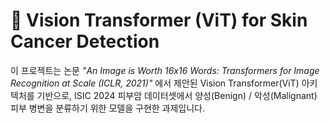 # 🧠 Vision Transformer (ViT) for Skin Cancer Detection  

이 프로젝트는 논문 *"An Image is Worth 16x16 Words: Transformers for Image Recognition at Scale (ICLR, 2021)"* 에서 제안된 Vision Transformer(ViT) 아키텍처를 기반으로, ISIC 2024 피부암 데이터셋에서 양성(Benign) / 악성(Malignant) 피부 병변을 분류하기 위한 모델을 구현한 과제입니다.

<p align= 'center>
  <img width="632" alt="image" src="https://github.com/user-attachments/assets/ec8a1aac-51dd-49cf-9d31-7eaeb1bed23d">
  </p>




## 📁 Dataset

- **ISIC 2024 - Skin Cancer Detection with 3D-TBP**  
  https://challenge2024.isic-archive.com/
- 클래스: `benign (양성)` / `malignant (악성)`
  
[benign (양성)]
  
  ![image](https://github.com/user-attachments/assets/73b92ce5-4d03-4043-aee1-b713189ae4cc) ![image](https://github.com/user-attachments/assets/1c45cb61-4c05-41e9-b23f-6cde032ca908)

[malignant (악성)]
  
  ![image](https://github.com/user-attachments/assets/114ff4ec-7f65-44fd-b0ca-b4366b9922de) ![image](https://github.com/user-attachments/assets/45e67cdf-4469-4e42-ba3d-fcdcf41ecbaf)

- 입력 이미지 크기: `288 × 288`
- 데이터 불균형 존재 → Train Class Count: {0: 240,389,  1: 246}
 



## 🧠 Model Architecture

- **Backbone**: Vision Transformer (ViT)
- Patch Size: `18`
- Channel: `3`
- Embedding Size: `128`
- Image Size: `288 × 288`
- Depth (Transformer Layers): `8`
- Number of Classes: `2`

### 🔹 주요 구성 요소

- **Patch & Position Embedding**
- **Multi-Head Self-Attention**
  - Num Heads: `8`
  - Q/K/V Shape: `torch.Size([32, 8, 257, 16])`
- **Transformer Encoder**
  - Embedding Size: `128`
  - Feedforward Expansion: `×4`



## 🏋️‍♂️ Training Configuration

- Batch Size: `64`
- Loss Function: CrossEntropyLoss
- Evaluation Metric: AUC-ROC, Precision, Recall, F1-score



## 📊 Results

- **AUC-ROC**: `0.92`
- **Accuracy**: `0.99`
- **Recall**: `0.63`
- **Precision, F1-score**는 낮은 편 (이상 클래스 비율 0.001로 인한 영향)
- 전체적으로 정상/이상 구분을 잘 학습함

> ⚠️ 이상 클래스에 대한 민감도(Recall)는 63%로 양호하지만, 데이터 불균형으로 인해 Precision 및 F1-score는 상대적으로 낮음.



### 🔹 More Details

  <img width="677" alt="스크린샷 2025-07-02 오후 1 44 13" src="https://github.com/user-attachments/assets/af287246-9082-48fa-a669-fee1326c1bee" />
  <img width="676" alt="스크린샷 2025-07-02 오후 1 44 59" src="https://github.com/user-attachments/assets/feb27549-1edc-4a93-94d3-2705751f06ec" />



## 📚 References

- Dosovitskiy, Alexey, et al.  
  *An Image is Worth 16x16 Words: Transformers for Image Recognition at Scale.*  
  ICLR, 2021. [arXiv:2010.11929](https://arxiv.org/abs/2010.11929)

- Vaswani, Ashish, et al.  
  *Attention is All You Need.*  
  NeurIPS, 2017.


